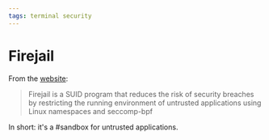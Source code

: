 ```yaml
---
tags: terminal security
---
```


# Firejail
From the [website](https://firejail.wordpress.com):

> Firejail is a SUID program that reduces the risk of security breaches by restricting the running environment of untrusted applications using Linux namespaces and seccomp-bpf

In short: it's a #sandbox for untrusted applications.
